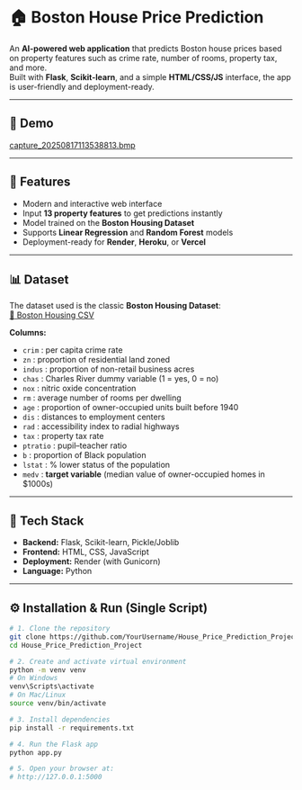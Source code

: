 # 🏠 Boston House Price Prediction

An **AI-powered web application** that predicts Boston house prices based on property features such as crime rate, number of rooms, property tax, and more.  
Built with **Flask**, **Scikit-learn**, and a simple **HTML/CSS/JS** interface, the app is user-friendly and deployment-ready.

---

## 📸 Demo
[capture_20250817113538813.bmp](https://github.com/user-attachments/files/21822876/capture_20250817113538813.bmp)



---

## 📌 Features
- Modern and interactive web interface  
- Input **13 property features** to get predictions instantly  
- Model trained on the **Boston Housing Dataset**  
- Supports **Linear Regression** and **Random Forest** models  
- Deployment-ready for **Render**, **Heroku**, or **Vercel**  

---

## 📊 Dataset
The dataset used is the classic **Boston Housing Dataset**:  
[🔗 Boston Housing CSV](https://raw.githubusercontent.com/selva86/datasets/master/BostonHousing.csv)

**Columns:**
- `crim` : per capita crime rate  
- `zn` : proportion of residential land zoned  
- `indus` : proportion of non-retail business acres  
- `chas` : Charles River dummy variable (1 = yes, 0 = no)  
- `nox` : nitric oxide concentration  
- `rm` : average number of rooms per dwelling  
- `age` : proportion of owner-occupied units built before 1940  
- `dis` : distances to employment centers  
- `rad` : accessibility index to radial highways  
- `tax` : property tax rate  
- `ptratio` : pupil–teacher ratio  
- `b` : proportion of Black population  
- `lstat` : % lower status of the population  
- `medv` : **target variable** (median value of owner-occupied homes in $1000s)  

---

## 🚀 Tech Stack
- **Backend:** Flask, Scikit-learn, Pickle/Joblib  
- **Frontend:** HTML, CSS, JavaScript  
- **Deployment:** Render (with Gunicorn)  
- **Language:** Python  

---

## ⚙️ Installation & Run (Single Script)

```bash
# 1. Clone the repository
git clone https://github.com/YourUsername/House_Price_Prediction_Project.git
cd House_Price_Prediction_Project

# 2. Create and activate virtual environment
python -m venv venv
# On Windows
venv\Scripts\activate
# On Mac/Linux
source venv/bin/activate

# 3. Install dependencies
pip install -r requirements.txt

# 4. Run the Flask app
python app.py

# 5. Open your browser at:
# http://127.0.0.1:5000
